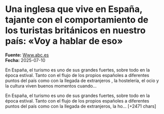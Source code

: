 # Una inglesa que vive en España, tajante con el comportamiento de los turistas británicos en nuestro país: «Voy a hablar de eso»

**Fuente:** [Www.abc.es](https://www.abc.es/recreo/inglesa-vive-espana-tajante-comportamiento-turistas-britanicos-20250710151450-nt.html)  
**Fecha:** 2025-07-10

En España, el turismo es uno de sus grandes fuertes, sobre todo en la época estival. Tanto con el flujo de los propios españoles a diferentes puntos del país como con la llegada de extranjeros , la hostelería, el ocio y la cultura viven buenos momentos cuando…

En España, el turismo es uno de sus grandes fuertes, sobre todo en la época estival. Tanto con el flujo de los propios españoles a diferentes puntos del país como con la llegada de extranjeros, la ho… [+2471 chars]

